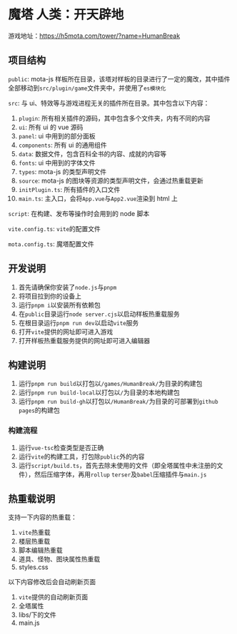 # 魔塔 人类：开天辟地

游戏地址：https://h5mota.com/tower/?name=HumanBreak

## 项目结构

`public`: mota-js 样板所在目录，该塔对样板的目录进行了一定的魔改，其中插件全部移动到`src/plugin/game`文件夹中，并使用了`es模块化`

`src`: 与 ui、特效等与游戏进程无关的插件所在目录。其中包含以下内容：

1. `plugin`: 所有相关插件的源码，其中包含多个文件夹，内有不同的内容
2. `ui`: 所有 ui 的 vue 源码
3. `panel`: ui 中用到的部分面板
4. `components`: 所有 ui 的通用组件
5. `data`: 数据文件，包含百科全书的内容、成就的内容等
6. `fonts`: ui 中用到的字体文件
7. `types`: mota-js 的类型声明文件
8. `source`: mota-js 的图块等资源的类型声明文件，会通过热重载更新
9. `initPlugin.ts`: 所有插件的入口文件
10. `main.ts`: 主入口，会将`App.vue`与`App2.vue`渲染到 html 上

`script`: 在构建、发布等操作时会用到的 node 脚本

`vite.config.ts`: `vite`的配置文件

`mota.config.ts`: 魔塔配置文件

## 开发说明

1. 首先请确保你安装了`node.js`与`pnpm`
2. 将项目拉到你的设备上
3. 运行`pnpm i`以安装所有依赖包
4. 在`public`目录运行`node server.cjs`以启动样板热重载服务
5. 在根目录运行`pnpm run dev`以启动`vite`服务
6. 打开`vite`提供的网址即可进入游戏
7. 打开样板热重载服务提供的网址即可进入编辑器

## 构建说明

1. 运行`pnpm run build`以打包以`/games/HumanBreak/`为目录的构建包
2. 运行`pnpm run build-local`以打包以`/`为目录的本地构建包
3. 运行`pnpm run build-gh`以打包以`/HumanBreak/`为目录的可部署到`github pages`的构建包

### 构建流程

1. 运行`vue-tsc`检查类型是否正确
2. 运行`vite`的构建工具，打包除`public`外的内容
3. 运行`script/build.ts`，首先去除未使用的文件（即全塔属性中未注册的文件），然后压缩字体，再用`rollup` `terser`及`babel`压缩插件与`main.js`

## 热重载说明

支持一下内容的热重载：

1. `vite`热重载
2. 楼层热重载
3. 脚本编辑热重载
4. 道具、怪物、图块属性热重载
5. styles.css

以下内容修改后会自动刷新页面

1. `vite`提供的自动刷新页面
2. 全塔属性
3. libs/下的文件
4. main.js
